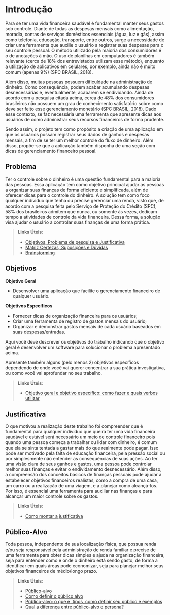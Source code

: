 # Introdução

Para se ter uma vida financeira saudável é fundamental manter seus gastos sob controle. Diante de todas as despesas mensais como alimentação, moradia, contas de serviços domésticos essenciais (água, luz e gás), assim como telefonia, educação, transporte, entre outros, surge a necessidade de criar uma ferramenta que auxilie o usuário a registrar suas despesas para o seu controle pessoal. O método utilizado pela maioria dos consumidores é o de anotações à mão. O uso de planilhas em computadores é também relevante (cerca de 18% dos entrevistados utilizam esse método), enquanto a utilização de aplicativos em celulares, por exemplo, ainda não é muito comum (apenas 9%) (SPC BRASIL, 2018).

Além disso, muitas pessoas possuem dificuldade na administração de dinheiro. Como consequência, podem acabar acumulando despesas desnecessárias e, eventualmente, acabarem se endividando.  Ainda de acordo com a pesquisa citada acima, cerca de 48% dos consumidores brasileiros não possuem um grau de conhecimento satisfatório sobre como deve ser feito esse gerenciamento monetário (SPC BRASIL, 2018). Dado esse contexto, se faz necessária uma ferramenta que apresente dicas aos usuários de como administrar seus recursos financeiros de forma prudente.

Sendo assim, o projeto tem como propósito a criação de uma aplicação em que os usuários possam registrar seus dados de ganhos e despesas mensais, a fim de se ter um melhor controle do fluxo de dinheiro. Além disso, propõe-se que a aplicação também disponha de uma seção com dicas de gerenciamento financeiro pessoal.


## Problema

Ter o controle sobre o dinheiro é uma questão fundamental para a maioria das pessoas. Essa aplicação tem como objetivo principal ajudar as pessoas a organizar suas finanças de forma eficiente e simplificada, além de oferecer dicas para o controle do dinheiro. A solução tem como foco qualquer indivíduo que tenha ou precise gerenciar uma renda, visto que, de acordo com a pesquisa feita pelo Serviço de Proteção do Crédito (SPC), 58% dos brasileiros admitem que nunca, ou somente às vezes, dedicam tempo a atividades de controle da vida financeira. Dessa forma, a solução visa ajudar o usuário a controlar suas finanças de uma forma prática.

> **Links Úteis**:
> - [Objetivos, Problema de pesquisa e Justificativa](https://medium.com/@versioparole/objetivos-problema-de-pesquisa-e-justificativa-c98c8233b9c3)
> - [Matriz Certezas, Suposições e Dúvidas](https://medium.com/educa%C3%A7%C3%A3o-fora-da-caixa/matriz-certezas-suposi%C3%A7%C3%B5es-e-d%C3%BAvidas-fa2263633655)
> - [Brainstorming](https://www.euax.com.br/2018/09/brainstorming/)

## Objetivos

**Objetivo Geral**
- Desenvolver uma aplicação que facilite o gerenciamento financeiro de qualquer usuário.

**Objetivos Específicos**
- Fornecer dicas de organização financeira para os usuários;
- Criar uma ferramenta de registro de gastos mensais do usuário;
- Organizar e demonstrar gastos mensais de cada usuário baseados em suas despesas/entradas.

Aqui você deve descrever os objetivos do trabalho indicando que o objetivo geral é desenvolver um software para solucionar o problema apresentado acima. 

Apresente também alguns (pelo menos 2) objetivos específicos dependendo de onde você vai querer concentrar a sua prática investigativa, ou como você vai aprofundar no seu trabalho.
 
> **Links Úteis**:
> - [Objetivo geral e objetivo específico: como fazer e quais verbos utilizar](https://blog.mettzer.com/diferenca-entre-objetivo-geral-e-objetivo-especifico/)

## Justificativa

 O que motivou a realização deste trabalho foi compreender que é fundamental para qualquer indivíduo que queira ter uma vida financeira saudável e estável será necessário um meio de controle financeiro pois quando uma pessoa começa a trabalhar ou lidar com dinheiro, é comum que ela se sinta tentada a gastar mais do que realmente pode pagar. Isso pode ser motivado pela falta de educação financeira, pela pressão social ou por simplesmente não entender as consequências de suas ações. Ao ter uma visão clara de seus ganhos e gastos, uma pessoa pode controlar melhor suas finanças e evitar o endividamento desnecessário. Além disso, a compreensão dos conceitos básicos de finanças pessoais pode ajudar a estabelecer objetivos financeiros realistas, como a compra de uma casa, um carro ou a realização de uma viagem, e a planejar como alcançá-los. Por isso, é  essencial uma ferramenta para auxiliar nas finanças e para alcançar um maior controle sobre os gastos. 


> **Links Úteis**:
> - [Como montar a justificativa](https://guiadamonografia.com.br/como-montar-justificativa-do-tcc/)

## Público-Alvo

Toda pessoa, independente de sua localização física, que possua renda e/ou seja responsável pela administração de renda familiar e precise de uma ferramenta para obter dicas simples e ajuda na organização financeira, seja para entender como e onde o dinheiro está sendo gasto, de forma a identificar em quais áreas pode economizar, seja para planejar melhor seus objetivos financeiros de médio/longo prazo.

> **Links Úteis**:
> - [Público-alvo](https://blog.hotmart.com/pt-br/publico-alvo/)
> - [Como definir o público alvo](https://exame.com/pme/5-dicas-essenciais-para-definir-o-publico-alvo-do-seu-negocio/)
> - [Público-alvo: o que é, tipos, como definir seu público e exemplos](https://klickpages.com.br/blog/publico-alvo-o-que-e/)
> - [Qual a diferença entre público-alvo e persona?](https://rockcontent.com/blog/diferenca-publico-alvo-e-persona/)
